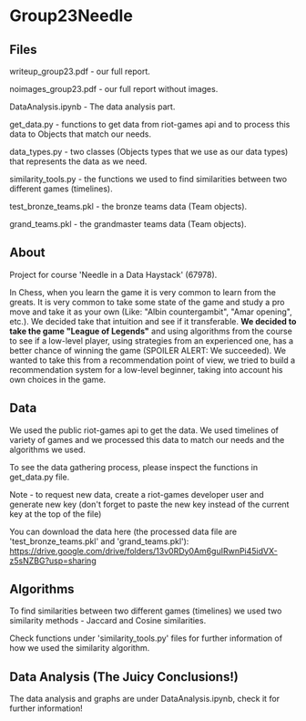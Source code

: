 # Group23Needle

## Files

writeup_group23.pdf - our full report.

noimages_group23.pdf - our full report without images.

DataAnalysis.ipynb - The data analysis part.

get_data.py - functions to get data from riot-games api and to
process this data to Objects that match our needs.

data_types.py - two classes (Objects types that we use as our data types)
that represents the data as we need.

similarity_tools.py - the functions we used to find similarities
between two different games (timelines).

test_bronze_teams.pkl - the bronze teams data (Team objects).

grand_teams.pkl - the grandmaster teams data (Team objects).

## About

Project for course 'Needle in a Data Haystack' (67978).

In Chess, when you learn the game it is very common to learn
from the greats. It is very common to take some state of the
game and study a pro move and take it as your own (Like: 
"Albin countergambit", "Amar opening", etc.). We decided 
take that intuition and see if it transferable. **We decided
to take the game "League of Legends"** and using algorithms 
from the course to see if a low-level player, 
using strategies from an experienced one, has a 
better chance of winning the game (SPOILER ALERT: 
We succeeded). We wanted to take this from a recommendation
point of view, we tried to build a recommendation system 
for a low-level beginner, taking into account his own
choices in the game.

## Data

We used the public riot-games api to get the data.
We used timelines of variety of games and we processed this data
to match our needs and the algorithms we used.

To see the data gathering process, please inspect the functions
in get_data.py file.

Note - to request new data, create a riot-games developer user and
generate new key (don't forget to paste the new key instead of the current key
at the top of the file)



You can download the data here (the processed data file are
'test_bronze_teams.pkl' and 'grand_teams.pkl'):
https://drive.google.com/drive/folders/13v0RDy0Am6guIRwnPi45idVX-z5sNZBG?usp=sharing

## Algorithms

To find similarities between two different games (timelines) 
we used two similarity methods - Jaccard and Cosine similarities.

Check functions under 'similarity_tools.py' files for further
information of how we used the similarity algorithm.

## Data Analysis (The Juicy Conclusions!)

The data analysis and graphs are under DataAnalysis.ipynb, check it for further information!
